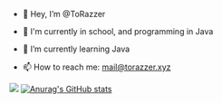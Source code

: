 - 👋 Hey, I’m @ToRazzer
- 👀 I'm currently in school, and programming in Java
- 🌱 I’m currently learning Java

- 📫 How to reach me: mail@torazzer.xyz




![](https://img.shields.io/badge/<WORD_ON_LEFT>-<WORD_ON_RIGHT>-informational?style=flat&logo=data:image/svg%2bxml;base64,<BASE64_DATA>)
[![Anurag's GitHub stats](https://github-readme-stats.vercel.app/api?username=anuraghazra)](https://github.com/anuraghazra/github-readme-stats)


